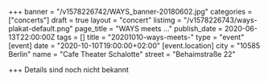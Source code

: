 +++
banner = "/v1578226742/WAYS_banner-20180602.jpg"
categories = ["concerts"]
draft = true
layout = "concert"
listimg = "/v1578226743/ways-plakat-default.png"
page_title = "WAYS meets ..."
publish_date = 2020-06-13T22:00:00Z
tags = []
title = "20201010-ways-meets-"
type = "event"
[event]
date = "2020-10-10T19:00:00+02:00"
[event.location]
city = "10585 Berlin"
name = "Cafe Theater Schalotte"
street = "Behaimstraße 22"

+++
Details sind noch nicht bekannt